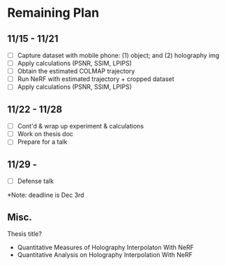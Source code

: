 # Remaining Plan
## 11/15 - 11/21
- [ ] Capture dataset with mobile phone: (1) object; and (2) holography img
- [ ] Apply calculations (PSNR, SSIM, LPIPS)
- [ ] Obtain the estimated COLMAP trajectory
- [ ] Run NeRF with estimated trajectory + cropped dataset
- [ ] Apply calculations (PSNR, SSIM, LPIPS)

## 11/22 - 11/28
- [ ] Cont'd & wrap up experiment & calculations
- [ ] Work on thesis doc
- [ ] Prepare for a talk

## 11/29 -
- [ ] Defense talk

*Note: deadline is Dec 3rd

## Misc.
Thesis title?
- Quantitative Measures of Holography Interpolaton With NeRF
- Quantitative Analysis on Holography Interpolation With NeRF
